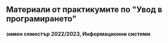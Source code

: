 ## Материали от практикумите по "Увод в програмирането"
#### зимен семестър 2022/2023, Информационни системи
